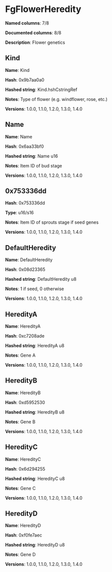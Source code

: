 # FgFlowerHeredity
**Named columns**: 7/8

**Documented columns**: 8/8

**Description**: Flower genetics
## Kind

**Name**: Kind

**Hash**: 0x9b7aa0a0

**Hashed string**: Kind.hshCstringRef

**Notes**: Type of flower (e.g. windflower, rose, etc.)

**Versions**: 1.0.0, 1.1.0, 1.2.0, 1.3.0, 1.4.0

## Name

**Name**: Name

**Hash**: 0x6aa33bf0

**Hashed string**: Name u16

**Notes**: Item ID of bud stage

**Versions**: 1.0.0, 1.1.0, 1.2.0, 1.3.0, 1.4.0

## 0x753336dd

**Hash**: 0x753336dd

**Type**: u16/s16

**Notes**: Item ID of sprouts stage if seed genes

**Versions**: 1.0.0, 1.1.0, 1.2.0, 1.3.0, 1.4.0

## DefaultHeredity

**Name**: DefaultHeredity

**Hash**: 0x08d23365

**Hashed string**: DefaultHeredity u8

**Notes**: 1 if seed, 0 otherwise

**Versions**: 1.0.0, 1.1.0, 1.2.0, 1.3.0, 1.4.0

## HeredityA

**Name**: HeredityA

**Hash**: 0xc7208ade

**Hashed string**: HeredityA u8

**Notes**: Gene A

**Versions**: 1.0.0, 1.1.0, 1.2.0, 1.3.0, 1.4.0

## HeredityB

**Name**: HeredityB

**Hash**: 0xd5952530

**Hashed string**: HeredityB u8

**Notes**: Gene B

**Versions**: 1.0.0, 1.1.0, 1.2.0, 1.3.0, 1.4.0

## HeredityC

**Name**: HeredityC

**Hash**: 0x6d294255

**Hashed string**: HeredityC u8

**Notes**: Gene C

**Versions**: 1.0.0, 1.1.0, 1.2.0, 1.3.0, 1.4.0

## HeredityD

**Name**: HeredityD

**Hash**: 0xf0fe7aec

**Hashed string**: HeredityD u8

**Notes**: Gene D

**Versions**: 1.0.0, 1.1.0, 1.2.0, 1.3.0, 1.4.0

